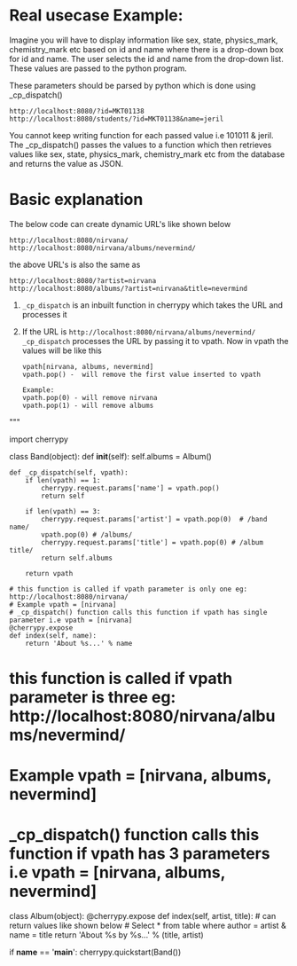 # Real usecase Example: 


Imagine you will have to display information like sex, state, physics_mark, chemistry_mark etc based on 
id and name where there is a drop-down box for id and name. The user selects the id and name from the
drop-down list. These values are passed to the python program.

These parameters should be parsed by python which is done using _cp_dispatch()

```
http://localhost:8080/?id=MKT01138
http://localhost:8080/students/?id=MKT01138&name=jeril
```

You cannot keep writing function for each passed value i.e 101011 & jeril. The _cp_dispatch() passes
the values to a function which then retrieves values like sex, state, physics_mark, chemistry_mark
etc from the database and returns the value as JSON.



# Basic explanation


The below code can create dynamic URL's like shown below

```
http://localhost:8080/nirvana/
http://localhost:8080/nirvana/albums/nevermind/
```

the above URL's is also the same as

```
http://localhost:8080/?artist=nirvana
http://localhost:8080/albums/?artist=nirvana&title=nevermind
```

1. ```_cp_dispatch``` is an inbuilt function in cherrypy which takes the URL and processes it
2. If the URL is ```http://localhost:8080/nirvana/albums/nevermind/``` ```_cp_dispatch``` processes the URL by 
   passing it to vpath. Now in vpath the values will be like this

   ```
   vpath[nirvana, albums, nevermind]
   vpath.pop() -  will remove the first value inserted to vpath
   
   Example: 
   vpath.pop(0) - will remove nirvana
   vpath.pop(1) - will remove albums
   ```

"""

import cherrypy

class Band(object):
    def __init__(self):
        self.albums = Album()

    def _cp_dispatch(self, vpath):
        if len(vpath) == 1:            
            cherrypy.request.params['name'] = vpath.pop()            
            return self             

        if len(vpath) == 3:
            cherrypy.request.params['artist'] = vpath.pop(0)  # /band name/
            vpath.pop(0) # /albums/
            cherrypy.request.params['title'] = vpath.pop(0) # /album title/
            return self.albums

        return vpath

    # this function is called if vpath parameter is only one eg: http://localhost:8080/nirvana/
    # Example vpath = [nirvana]
    # _cp_dispatch() function calls this function if vpath has single parameter i.e vpath = [nirvana]
    @cherrypy.expose
    def index(self, name):
        return 'About %s...' % name

# this function is called if vpath parameter is three eg: http://localhost:8080/nirvana/albums/nevermind/
# Example vpath = [nirvana, albums, nevermind]
# _cp_dispatch() function calls this function if vpath has 3 parameters i.e vpath = [nirvana, albums, nevermind]
class Album(object):
    @cherrypy.expose
    def index(self, artist, title):
        # can return values like shown below
        # Select * from table where author = artist & name = title
        return 'About %s by %s...' % (title, artist)

if __name__ == '__main__':
    cherrypy.quickstart(Band())